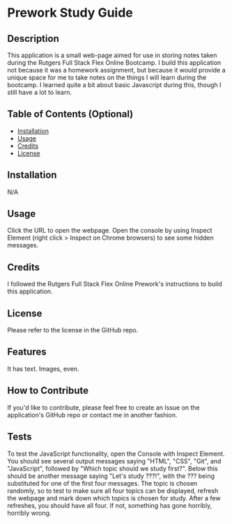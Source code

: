 # Prework Study Guide

## Description

This application is a small web-page aimed for use in storing notes taken during the Rutgers Full Stack Flex Online Bootcamp. I build this application not because it was a homework assignment, but because it would provide a unique space for me to take notes on the things I will learn during the bootcamp. I learned quite a bit about basic Javascript during this, though I still have a lot to learn.

## Table of Contents (Optional)

- [Installation](#installation)
- [Usage](#usage)
- [Credits](#credits)
- [License](#license)

## Installation

N/A

## Usage

Click the URL to open the webpage. Open the console by using Inspect Element (right click > Inspect on Chrome browsers) to see some hidden messages.

## Credits

I followed the Rutgers Full Stack Flex Online Prework's instructions to build this application.

## License

Please refer to the license in the GitHub repo.

## Features

It has text. Images, even.

## How to Contribute

If you'd like to contribute, please feel free to create an Issue on the application's GitHub repo or contact me in another fashion.

## Tests

To test the JavaScript functionality, open the Console with Inspect Element. You should see several output messages saying "HTML", "CSS", "Git", and "JavaScript", followed by "Which topic should we study first?". Below this should be another message saying "Let's study ???!", with the ??? being substituted for one of the first four messages. The topic is chosen randomly, so to test to make sure all four topics can be displayed, refresh the webpage and mark down which topics is chosen for study. After a few refreshes, you should have all four. If not, something has gone horribly, horribly wrong.
